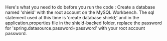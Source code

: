 Here's what you need to do before you run the code
: Create a database named 'shield' with the root account on the MySQL Workbench. The sql statement used at this time is ‘create database shield;’ and in the application.properties file in the shield-backed folder, replace the password for 'spring.datasource.password=password' with your root account password.
